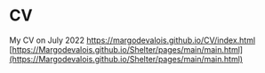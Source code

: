 # CV
My CV on July 2022 https://margodevalois.github.io/CV/index.html
[https://Margodevalois.github.io/Shelter/pages/main/main.html](https://Margodevalois.github.io/Shelter/pages/main/main.html)
